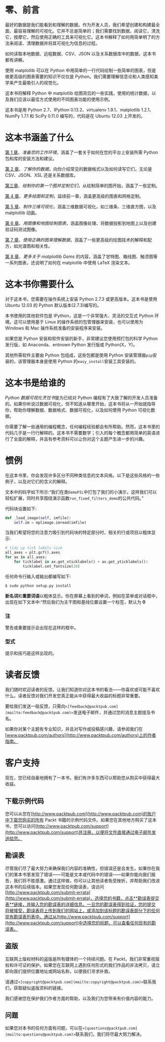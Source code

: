 # 零、前言

最好的数据是我们能看到和理解的数据。作为开发人员，我们希望创建和构建最全面、最容易理解的可视化。它并不总是简单的；我们需要找到数据，阅读它，清洗它，按摩它，然后使用正确的工具来可视化它。这本书解释了如何用简单明了的方法来阅读、清理数据并将其可视化为信息的过程。

如何读取本地数据、远程数据、CSV、JSON 以及关系数据库中的数据，这本书都有讲解。

使用 matplotlib 可以在 Python 中用简单的一行代码绘制一些简单的图表，但是做更高级的图表需要的知识不仅仅是 Python。我们需要理解信息论和人类感知美学来产生最吸引人的视觉化。

这本书将解释 Python 中 matplotlib 绘图背后的一些实践，使用的统计数据，以及我们应该以最佳方式使用的不同图表功能的使用示例。

这本书是用 Python 2.7、IPython 0.13.2、virtualenv 1.9.1、matplotlib 1.2.1、NumPy 1.7.1 和 SciPy 0.11.0 编写的，代码是在 Ubuntu 12.03 上开发的。

# **这本书涵盖了什么**

[第 1 章](1.html "Chapter 1. Preparing Your Working Environment")、*准备您的工作环境*，涵盖了一套关于如何在您的平台上安装所需 Python 包和库的安装方法和建议。

[第 2 章](2.html "Chapter 2. Knowing Your Data")、*了解你的数据*，向你介绍常见的数据格式以及如何读写它们，无论是 CSV、JSON、XSL 还是关系数据库。

[第三章](3.html "Chapter 3. Drawing Your First Plots and Customizing Them")、*绘制你的第一个图并定制它们*，从绘制简单的图开始，涵盖了一些定制。

[第 4 章](4.html "Chapter 4. More Plots and Customizations")、*更多绘图和定制*，延续前一章，涵盖更高级的图表和网格定制。

[第 5 章](5.html "Chapter 5. Making 3D Visualizations")、*制作三维可视化*，涵盖三维数据可视化，如三维条、三维直方图，以及 matplotlib 动画。

[第 6 章](6.html "Chapter 6. Plotting Charts with Images and Maps")、*用图像和地图绘制图表*，涵盖图像处理、将数据投影到地图上以及创建验证码测试图像。

[第 7 章](7.html "Chapter 7. Using Right Plots to Understand Data")、*使用正确的图来理解数据*，涵盖了一些更高级的绘图技术的解释和配方，如光谱图和相关性。

[第 8 章](8.html "Chapter 8. More on matplotlib Gems")、*更多关于 matplotlib Gems* 的内容，涵盖了甘特图、箱线图、触须图等一系列图表，还说明了如何在 matplotlib 中使用 LaTeX 渲染文本。

# 这本书你需要什么

对于这本书，您需要在操作系统上安装 Python 2.7.3 或更高版本。这本书是使用 Ubuntu 12.03 的 Python 默认版本(2.7.3)编写的。

本书使用的其他软件包是 IPython，这是一个非常强大、灵活的交互式 Python 环境。这可以使用基于 Linux 的操作系统的包管理器来安装，也可以使用为 Windows 和 Mac 操作系统准备的安装程序来安装。

如果您是 Python 安装和软件安装的新手，非常建议您使用预打包的科学 Python 发行版，如 Anaconda、entnown Python 发行版或 Python(X，Y)。

其他所需软件主要由 Python 包组成，这些包都是使用 Python 安装管理器`pip`安装的，该管理器本身是使用 Python 的`easy_install`安装工具安装的。

# 这本书是给谁的

*Python 数据可视化烹饪书*是为已经对 Python 编程有了大致了解的开发人员准备的。如果你听说过数据可视化，但不知道从哪里开始，这本书将从一开始就指导你，帮助你理解数据、数据格式、数据可视化，以及如何使用 Python 可视化数据。

你需要了解一些通用的编程概念，任何编程经验都会有所帮助。然而，这本书里的代码几乎是一行行解释的。这本书不需要数学；引入的每个概念都用简单的英语进行了全面的解释，并且有参考资料可以让你对这个主题产生进一步的兴趣。

# 惯例

在这本书里，你会发现许多区分不同种类信息的文本风格。以下是这些风格的一些例子，以及对它们的含义的解释。

文本中的码字如下所示:“我们在类`DemoPIL`中打包了我们的小演示，这样我们可以轻松扩展，同时共享围绕演示函数`run_fixed_filters_demo`的公共代码。”

代码块设置如下:

```py
def _load_image(self, imfile): 
    self.im = mplimage.imread(imfile)
```

当我们希望将您的注意力吸引到代码块的特定部分时，相关的行或项目以粗体显示:

```py
# tidy up tick labels size 
all_axes = plt.gcf().axes 
for ax in all_axes: 
    for ticklabel in ax.get_xticklabels() + ax.get_yticklabels(): 
        ticklabel.set_fontsize(10)

```

任何命令行输入或输出都编写如下:

```py
$ sudo python setup.py install

```

**新名词**和**重要词语**以粗体显示。你在屏幕上看到的单词，例如在菜单或对话框中，出现在如下文本中:“然后我们为主干图和基线位置设置一个标签，默认为 **0**

### 注

警告或重要提示会出现在这样的框中。

### 型式

提示和技巧是这样出现的。

# 读者反馈

我们随时欢迎读者的反馈。让我们知道你对这本书的看法——你喜欢或可能不喜欢什么。读者反馈对我们开发您真正能从中获得最大收益的标题非常重要。

要给我们发送一般反馈，只需向`<[feedback@packtpub.com](mailto:feedback@packtpub.com)>`发送电子邮件，并通过您的消息主题提及书名。

如果你对某个主题有专业知识，并且对写作或投稿感兴趣，请参阅我们在[www.packtpub.com/authors](http://www.packtpub.com/authors)上的作者指南。

# 客户支持

现在，您已经自豪地拥有了一本书，我们有许多东西可以帮助您从购买中获得最大收益。

## 下载示例代码

您可以从您在[http://www.packtpub.com](http://www.packtpub.com)的账户中下载您购买的所有 Packt 书籍的示例代码文件。如果您在其他地方购买了这本书，您可以访问[http://www.packtpub.com/support](http://www.packtpub.com/support)并注册，以便将文件直接通过电子邮件发送给您。

## 勘误表

尽管我们尽了最大努力来确保我们内容的准确性，但错误还是会发生。如果你在我们的某本书里发现了错误——可能是文本或代码中的错误——如果你能向我们报告，我们将不胜感激。通过这样做，你可以让其他读者免受挫折，并帮助我们改进这本书的后续版本。如果您发现任何勘误表，请访问[http://www.packtpub.com/submit-errata](http://www.packtpub.com/submit-errata)，选择您的书籍，点击**勘误表提交表**链接，并输入您的勘误表的详细信息。一旦您的勘误表得到验证，您的提交将被接受，勘误表将上传到我们的网站上，或添加到该标题的勘误表部分下的任何现有勘误表列表中。通过从[http://www.packtpub.com/support](http://www.packtpub.com/support)中选择您的标题，可以查看任何现有的勘误表。

## 盗版

互联网上版权材料的盗版是所有媒体的一个持续问题。在 Packt，我们非常重视版权和许可证的保护。如果您在互联网上遇到任何形式的我们作品的非法拷贝，请立即向我们提供位置地址或网站名称，以便我们寻求补救。

请通过`<[copyright@packtpub.com](mailto:copyright@packtpub.com)>`联系我们，获取疑似盗版资料的链接。

我们感谢您在保护我们作者方面的帮助，以及我们为您带来有价值内容的能力。

## 问题

如果您对本书的任何方面有问题，可以在`<[questions@packtpub.com](mailto:questions@packtpub.com)>`联系我们，我们将尽最大努力解决。